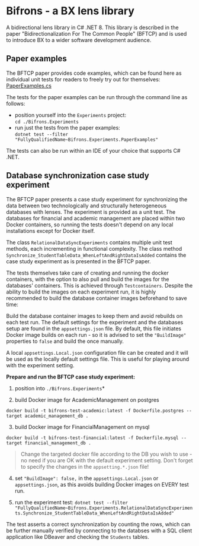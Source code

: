 # Bifrons - a BX lens library
A bidirectional lens library in C# .NET 8. This library is described in the paper "Bidirectionalization For The Common People" (BFTCP) and is used to introduce BX to a wider software development audience.

## Paper examples
The BFTCP paper provides code examples, which can be found here as individual unit tests for readers to freely try out for themselves:
[PaperExamples.cs](https://github.com/JurajDoncevic/Bifrons/blob/c30d0acd7137c94e4cf7592bf29e315ebdd0be0c/Bifrons.Experiments/PaperExamples.cs)

The tests for the paper examples can be run through the command line as follows: 
- position yourself into the `Experiments` project:\
  `cd ./Bifrons.Experiments`
- run just the tests from the paper examples:\
  `dotnet test --filter "FullyQualifiedName~Bifrons.Experiments.PaperExamples"`

The tests can also be run within an IDE of your choice that supports C# .NET.

## Database synchronization case study experiment
The BFTCP paper presents a case study experiment for synchronizing the data between two technologically and structurally heterogeneous databases with lenses. The experiment is provided as a unit test. The databases for financial and academic management are placed within two Docker containers, so running the tests doesn't depend on any local installations except for Docker itself.

The class `RelationalDataSyncExperiments` contains multiple unit test methods, each incrementing in functional complexity. The class method `Synchronize_StudentTableData_WhenLeftAndRightDataIsAdded` contains the case study experiment as is presented in the BFTCP paper.

The tests themselves take care of creating and running the docker containers, with the option to also pull and build the images for the databases' containers. This is achieved through `Testcontainers`.
Despite the ability to build the images on each experiment run, it is highly recommended to build the database container images beforehand to save time:

Build the database container images to keep them and avoid rebuilds on each test run.
The default settings for the experiment and the databases setup are found in the `appsettings.json` file. By default, this file initiates Docker image builds on each run - so it is advised to set the `"BuildImage"` properties to `false` and build the once manually.  

A local `appsettings.Local.json` configuration file can be created and it will be used as the locally default settings file. This is useful for playing around with the experiment setting.

**Prepare and run the BFTCP case study experiment:**
1) position into `./Bifrons.Experiments`*

2) build Docker image for AcademicManagement on postgres

`docker build -t bifrons-test-academic:latest -f Dockerfile.postgres --target academic_management_db .`

3) build Docker image for FinancialManagement on mysql

`docker build -t bifrons-test-financial:latest -f Dockerfile.mysql --target financial_management_db .`
> Change the targeted docker file according to the DB you wish to use - no need if you are OK with the default experiment setting. Don't forget to specify the changes in the `appsetting.*.json` file!

4) set `"BuildImage": false,` in the `appsettings.Local.json` or `appsettings.json`, as this avoids building Docker images on EVERY test run.

5) run the experiment test:
`dotnet test --filter "FullyQualifiedName~Bifrons.Experiments.RelationalDataSyncExperiments.Synchronize_StudentTableData_WhenLeftAndRightDataIsAdded"`

The test asserts a correct synchronization by counting the rows, which can be further manually verified by connecting to the databses with a SQL client application like DBeaver and checking the `Students` tables.



